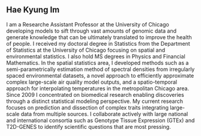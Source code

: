 Hae Kyung Im
-----

I am a Researche Assistant Professor at the University of Chicago developing models to sift through vast amounts of genomic data and generate knowledge that can be ultimately translated to improve the health of people. I received my doctoral degree in Statistics from the Department of Statistics at the University of Chicago focusing on spatial and environmental statistics. I also hold MS degrees in Physics and Financial Mathematics. In the spatial statistics area, I developed methods such as a semi-parametrically estimation method of spectral densities from irregularly spaced environmental datasets, a novel approach to efficiently approximate complex large-scale air quality model outputs, and a spatio-temporal approach for interpolating temperatures in the metropolitan Chicago area. Since 2009 I concentrated on biomedical research enabling discoveries through a distinct statistical modeling perspective. My current research focuses on prediction and dissection of complex traits integrating large-scale data from multiple sources. I collaborate actively with large national and international consortia such as Genotype Tissue Expression (GTEx) and T2D-GENES to identify scientific questions that are most pressing.
